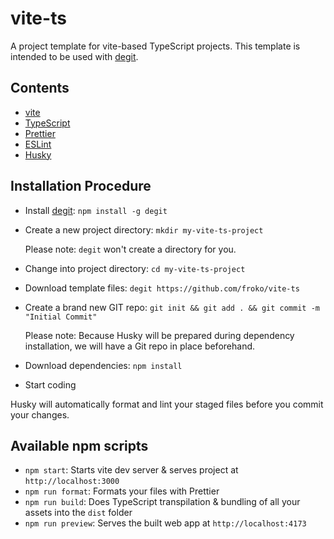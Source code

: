 # vite-ts

A project template for vite-based TypeScript projects.
This template is intended to be used with [degit](https://github.com/Rich-Harris/degit#readme).

## Contents

- [vite](https://vitejs.dev/)
- [TypeScript](https://www.typescriptlang.org/)
- [Prettier](https://prettier.io/)
- [ESLint](https://eslint.org/)
- [Husky](https://typicode.github.io/husky/#/)

## Installation Procedure

- Install [degit](https://github.com/Rich-Harris/degit#readme): `npm install -g degit`
- Create a new project directory: `mkdir my-vite-ts-project`

  Please note: `degit` won't create a directory for you.

- Change into project directory: `cd my-vite-ts-project`
- Download template files: `degit https://github.com/froko/vite-ts`
- Create a brand new GIT repo: `git init && git add . && git commit -m "Initial Commit"`

  Please note: Because Husky will be prepared during dependency installation, we will have a Git repo in place beforehand.

- Download dependencies: `npm install`
- Start coding

Husky will automatically format and lint your staged files before you commit your changes.

## Available npm scripts

- `npm start`: Starts vite dev server & serves project at `http://localhost:3000`
- `npm run format`: Formats your files with Prettier
- `npm run build`: Does TypeScript transpilation & bundling of all your assets into the `dist` folder
- `npm run preview`: Serves the built web app at `http://localhost:4173`
